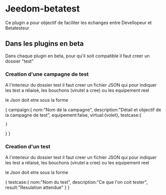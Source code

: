 # Jeedom-betatest

Ce plugin a pour objectif de faciliter les echanges entre Devellopeur et Betatesteur

## Dans les plugins en beta

Dans chaque plugin en beta, pour qu'il soit compatible il faut creer un dossier "test"

### Creation d'une campagne de test

A l'interieur du dossier test il faut creer un fichier JSON qui pour indiquer les test a rélaisé, les bouchons (virutel a cree) ou les equipement reel

le Json doit etre sous la forme

>
{
  campaign:{
    nom:"Nom de la campagne",
    description:"Détail et objectif de la campagne de test",
    equipement:false,
    virtual:{volet},
    testcase:{
      
    }
  }
}

### Creation d'un test
A l'interieur du dossier test il faut creer un fichier JSON qui pour indiquer les test a rélaisé, les bouchons (virutel a cree) ou les equipement reel

le Json doit etre sous la forme

>
{
  testcase:{
    nom:"Nom du test",
    description:"Ce que l'on coit tester",
    result:"Resulation attendue"
  }
}

